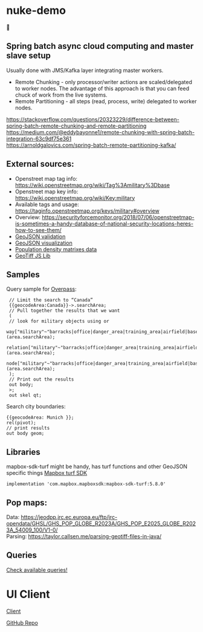 # nuke-demo
🥳
## Spring batch async cloud computing and master slave setup

Usually done with JMS/Kafka layer integrating master workers. 

* Remote Chunking - only processor/writer actions are scaled/delegated to worker nodes. The advantage of this approach is that you can feed chuck of work from the live systems.
* Remote Partitioning - all steps (read, process, write) delegated to worker nodes.

https://stackoverflow.com/questions/20323229/difference-between-spring-batch-remote-chunking-and-remote-partitioning  
https://medium.com/@eddybayonne1/remote-chunking-with-spring-batch-integration-63c9df75e361  
https://arnoldgalovics.com/spring-batch-remote-partitioning-kafka/  



## External sources:
* Openstreet map tag info: https://wiki.openstreetmap.org/wiki/Tag%3Amilitary%3Dbase
* Openstreet map key info: https://wiki.openstreetmap.org/wiki/Key:military
* Available tags and usage: https://taginfo.openstreetmap.org/keys/military#overview 
* Overview: https://securityforcemonitor.org/2018/07/06/openstreetmap-is-sometimes-a-handy-database-of-national-security-locations-heres-how-to-see-them/
* [GeoJSON validation](https://geojsonlint.com/)
* [GeoJSON visualization](https://geojson.io/)
* [Population density matrixes data](https://ghsl.jrc.ec.europa.eu/download.php)
* [GeoTiff JS Lib](https://geotiffjs.github.io/)


## Samples
Query sample for [Overpass](https://overpass-turbo.eu/):

     // Limit the search to “Canada”
     {{geocodeArea:Canada}}->.searchArea;
     // Pull together the results that we want
     (
     // look for military objects using or
     way["military"~"barracks|office|danger_area|training_area|airfield|base|naval_base"](area.searchArea);
     relation["military"~"barracks|office|danger_area|training_area|airfield|base|naval_base"](area.searchArea);
     node["military"~"barracks|office|danger_area|training_area|airfield|base|naval_base"](area.searchArea);
     );
     // Print out the results
     out body;
     >;
     out skel qt;

Search city boundaries:

    {{geocodeArea: Munich }};
    rel(pivot);
    // print results
    out body geom;

## Libraries
mapbox-sdk-turf might be handy, has turf functions and other GeoJSON specific things [Mapbox turf SDK](https://docs.mapbox.com/android/java/guides/turf/)  

    implementation 'com.mapbox.mapboxsdk:mapbox-sdk-turf:5.8.0'

## Pop maps:
Data: https://jeodpp.jrc.ec.europa.eu/ftp/jrc-opendata/GHSL/GHS_POP_GLOBE_R2023A/GHS_POP_E2025_GLOBE_R2023A_54009_100/V1-0/  
Parsing: https://taylor.callsen.me/parsing-geotiff-files-in-java/  

## Queries

[Check available queries!](./queries.md)

# UI Client

[Client](https://nuke-calculator.netlify.app/)

[GitHub Repo](https://github.com/gsaukov/nuke-client)
